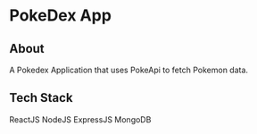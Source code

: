 # PokeDex App

## About
A Pokedex Application that uses PokeApi to fetch Pokemon data.

## Tech Stack
  ReactJS
  NodeJS
  ExpressJS
  MongoDB
